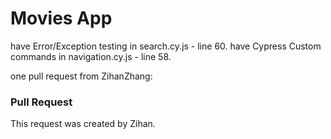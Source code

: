 # Movies App
have Error/Exception testing in search.cy.js - line 60.
have Cypress Custom commands in navigation.cy.js - line 58.

one pull request from ZihanZhang:
### Pull Request
This request was created by Zihan.
